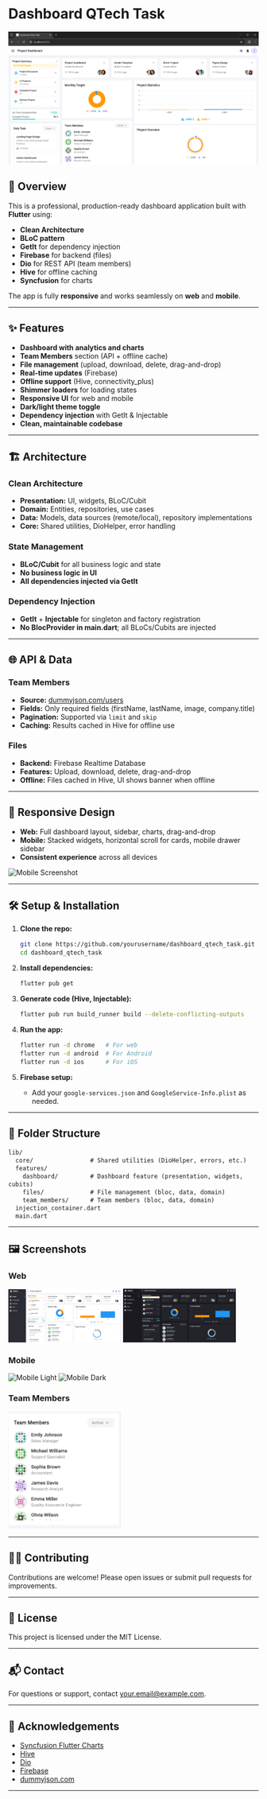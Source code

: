 # Dashboard QTech Task

![Dashboard Screenshot](assets/screenshots/dashboard_main.png)

## 🚀 Overview

This is a professional, production-ready dashboard application built with **Flutter** using:
- **Clean Architecture**
- **BLoC pattern**
- **GetIt** for dependency injection
- **Firebase** for backend (files)
- **Dio** for REST API (team members)
- **Hive** for offline caching
- **Syncfusion** for charts

The app is fully **responsive** and works seamlessly on **web** and **mobile**.

---

## ✨ Features

- **Dashboard with analytics and charts**
- **Team Members** section (API + offline cache)
- **File management** (upload, download, delete, drag-and-drop)
- **Real-time updates** (Firebase)
- **Offline support** (Hive, connectivity_plus)
- **Shimmer loaders** for loading states
- **Responsive UI** for web and mobile
- **Dark/light theme toggle**
- **Dependency injection** with GetIt & Injectable
- **Clean, maintainable codebase**

---

## 🏗️ Architecture

### Clean Architecture

- **Presentation:** UI, widgets, BLoC/Cubit
- **Domain:** Entities, repositories, use cases
- **Data:** Models, data sources (remote/local), repository implementations
- **Core:** Shared utilities, DioHelper, error handling

### State Management

- **BLoC/Cubit** for all business logic and state
- **No business logic in UI**
- **All dependencies injected via GetIt**

### Dependency Injection

- **GetIt** + **Injectable** for singleton and factory registration
- **No BlocProvider in main.dart**; all BLoCs/Cubits are injected

---

## 🌐 API & Data

### Team Members

- **Source:** [dummyjson.com/users](https://dummyjson.com/users)
- **Fields:** Only required fields (firstName, lastName, image, company.title)
- **Pagination:** Supported via `limit` and `skip`
- **Caching:** Results cached in Hive for offline use

### Files

- **Backend:** Firebase Realtime Database
- **Features:** Upload, download, delete, drag-and-drop
- **Offline:** Files cached in Hive, UI shows banner when offline

---

## 📱 Responsive Design

- **Web:** Full dashboard layout, sidebar, charts, drag-and-drop
- **Mobile:** Stacked widgets, horizontal scroll for cards, mobile drawer sidebar
- **Consistent experience** across all devices

![Mobile Screenshot](assets/screenshots/mobile_dashboard.png)

---

## 🛠️ Setup & Installation

1. **Clone the repo:**
   ```sh
   git clone https://github.com/yourusername/dashboard_qtech_task.git
   cd dashboard_qtech_task
   ```

2. **Install dependencies:**
   ```sh
   flutter pub get
   ```

3. **Generate code (Hive, Injectable):**
   ```sh
   flutter pub run build_runner build --delete-conflicting-outputs
   ```

4. **Run the app:**
   ```sh
   flutter run -d chrome   # For web
   flutter run -d android  # For Android
   flutter run -d ios      # For iOS
   ```

5. **Firebase setup:**
   - Add your `google-services.json` and `GoogleService-Info.plist` as needed.

---

## 📂 Folder Structure

```
lib/
  core/                # Shared utilities (DioHelper, errors, etc.)
  features/
    dashboard/         # Dashboard feature (presentation, widgets, cubits)
    files/             # File management (bloc, data, domain)
    team_members/      # Team members (bloc, data, domain)
  injection_container.dart
  main.dart
```

---

## 🖼️ Screenshots

### Web
<p float="left">
  <img src="assets/screenshots/dashboard_main_light.png" width="45%" alt="Web Light"/>
  <img src="assets/screenshots/dashboard_main_dark.png" width="45%" alt="Web Dark"/>
</p>

### Mobile
<p float="left">
  <img src="assets/screenshots/mobile_dashboard_light.png" width="45%" alt="Mobile Light"/>
  <img src="assets/screenshots/mobile_dashboard_dark.png" width="45%" alt="Mobile Dark"/>
</p>

### Team Members
<img src="assets/screenshots/team_members.png" width="45%" alt="Team Members"/>

---

## 🧑‍💻 Contributing

Contributions are welcome! Please open issues or submit pull requests for improvements.

---

## 📄 License

This project is licensed under the MIT License.

---

## 📬 Contact

For questions or support, contact [your.email@example.com](mailto:your.email@example.com).

---

## 🙏 Acknowledgements

- [Syncfusion Flutter Charts](https://pub.dev/packages/syncfusion_flutter_charts)
- [Hive](https://pub.dev/packages/hive)
- [Dio](https://pub.dev/packages/dio)
- [Firebase](https://firebase.google.com/)
- [dummyjson.com](https://dummyjson.com/)

---
